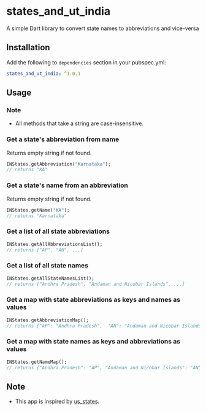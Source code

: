 # states_and_ut_india

A simple Dart library to convert state names to abbreviations and vice-versa

## Installation

Add the following to `dependencies` section in your pubspec.yml:

```yaml
states_and_ut_india: ^1.0.1
```

## Usage

### Note

- All methods that take a string are case-insensitive.

### Get a state's abbreviation from name

Returns empty string if not found.

```dart
INStates.getAbbreviation("Karnataka");
// returns "KA"
```

### Get a state's name from an abbreviation

Returns empty string if not found.

```dart
INStates.getName("KA");
// returns "Karnataka"
```

### Get a list of all state abbreviations

```dart
INStates.getAllAbbreviationsList();
// returns ["AP", "AN", ...]
```

### Get a list of all state names

```dart
INStates.getAllStateNamesList();
// returns ["Andhra Pradesh", "Andaman and Nicobar Islands", ...]
```

### Get a map with state abbreviations as keys and names as values

```dart
INStates.getAbbreviationMap();
// returns {"AP": "Andhra Pradesh",  "AN": "Andaman and Nicobar Islands", ...}
```

### Get a map with state names as keys and abbreviations as values

```dart
INStates.getNameMap();
// returns {"Andhra Pradesh": "AP", "Andaman and Nicobar Islands": "AN", ...}
```

## Note

- This app is inspired by [us_states](https://pub.dev/packages/us_states).
